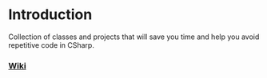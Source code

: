 # Introduction
 Collection of classes and projects that will save you time and help you avoid repetitive code in CSharp. 

### [Wiki](wiki)
